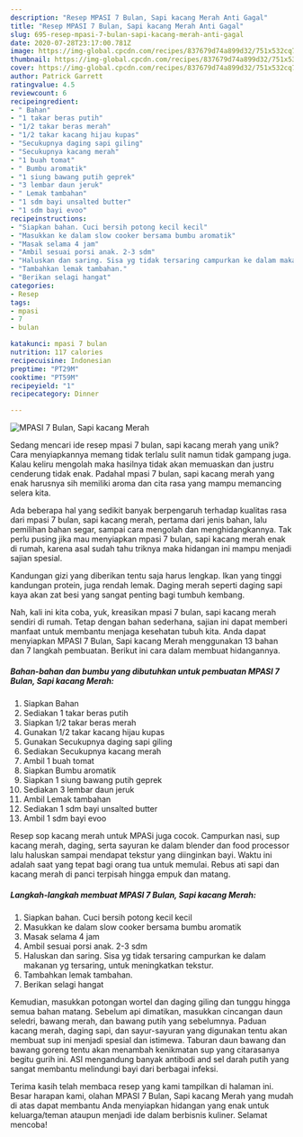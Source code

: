 ```yaml
---
description: "Resep MPASI 7 Bulan, Sapi kacang Merah Anti Gagal"
title: "Resep MPASI 7 Bulan, Sapi kacang Merah Anti Gagal"
slug: 695-resep-mpasi-7-bulan-sapi-kacang-merah-anti-gagal
date: 2020-07-28T23:17:00.781Z
image: https://img-global.cpcdn.com/recipes/837679d74a899d32/751x532cq70/mpasi-7-bulan-sapi-kacang-merah-foto-resep-utama.jpg
thumbnail: https://img-global.cpcdn.com/recipes/837679d74a899d32/751x532cq70/mpasi-7-bulan-sapi-kacang-merah-foto-resep-utama.jpg
cover: https://img-global.cpcdn.com/recipes/837679d74a899d32/751x532cq70/mpasi-7-bulan-sapi-kacang-merah-foto-resep-utama.jpg
author: Patrick Garrett
ratingvalue: 4.5
reviewcount: 6
recipeingredient:
- " Bahan"
- "1 takar beras putih"
- "1/2 takar beras merah"
- "1/2 takar kacang hijau kupas"
- "Secukupnya daging sapi giling"
- "Secukupnya kacang merah"
- "1 buah tomat"
- " Bumbu aromatik"
- "1 siung bawang putih geprek"
- "3 lembar daun jeruk"
- " Lemak tambahan"
- "1 sdm bayi unsalted butter"
- "1 sdm bayi evoo"
recipeinstructions:
- "Siapkan bahan. Cuci bersih potong kecil kecil"
- "Masukkan ke dalam slow cooker bersama bumbu aromatik"
- "Masak selama 4 jam"
- "Ambil sesuai porsi anak. 2-3 sdm"
- "Haluskan dan saring. Sisa yg tidak tersaring campurkan ke dalam makanan yg tersaring, untuk meningkatkan tekstur."
- "Tambahkan lemak tambahan."
- "Berikan selagi hangat"
categories:
- Resep
tags:
- mpasi
- 7
- bulan

katakunci: mpasi 7 bulan 
nutrition: 117 calories
recipecuisine: Indonesian
preptime: "PT29M"
cooktime: "PT59M"
recipeyield: "1"
recipecategory: Dinner

---
```



![MPASI 7 Bulan, Sapi kacang Merah](https://img-global.cpcdn.com/recipes/837679d74a899d32/751x532cq70/mpasi-7-bulan-sapi-kacang-merah-foto-resep-utama.jpg)

Sedang mencari ide resep mpasi 7 bulan, sapi kacang merah yang unik? Cara menyiapkannya memang tidak terlalu sulit namun tidak gampang juga. Kalau keliru mengolah maka hasilnya tidak akan memuaskan dan justru cenderung tidak enak. Padahal mpasi 7 bulan, sapi kacang merah yang enak harusnya sih memiliki aroma dan cita rasa yang mampu memancing selera kita.

Ada beberapa hal yang sedikit banyak berpengaruh terhadap kualitas rasa dari mpasi 7 bulan, sapi kacang merah, pertama dari jenis bahan, lalu pemilihan bahan segar, sampai cara mengolah dan menghidangkannya. Tak perlu pusing jika mau menyiapkan mpasi 7 bulan, sapi kacang merah enak di rumah, karena asal sudah tahu triknya maka hidangan ini mampu menjadi sajian spesial.

Kandungan gizi yang diberikan tentu saja harus lengkap. Ikan yang tinggi kandungan protein, juga rendah lemak. Daging merah seperti daging sapi kaya akan zat besi yang sangat penting bagi tumbuh kembang.


Nah, kali ini kita coba, yuk, kreasikan mpasi 7 bulan, sapi kacang merah sendiri di rumah. Tetap dengan bahan sederhana, sajian ini dapat memberi manfaat untuk membantu menjaga kesehatan tubuh kita. Anda dapat menyiapkan MPASI 7 Bulan, Sapi kacang Merah menggunakan 13 bahan dan 7 langkah pembuatan. Berikut ini cara dalam membuat hidangannya.

<!--inarticleads1-->

##### Bahan-bahan dan bumbu yang dibutuhkan untuk pembuatan MPASI 7 Bulan, Sapi kacang Merah:

1. Siapkan  Bahan
1. Sediakan 1 takar beras putih
1. Siapkan 1/2 takar beras merah
1. Gunakan 1/2 takar kacang hijau kupas
1. Gunakan Secukupnya daging sapi giling
1. Sediakan Secukupnya kacang merah
1. Ambil 1 buah tomat
1. Siapkan  Bumbu aromatik
1. Siapkan 1 siung bawang putih geprek
1. Sediakan 3 lembar daun jeruk
1. Ambil  Lemak tambahan
1. Sediakan 1 sdm bayi unsalted butter
1. Ambil 1 sdm bayi evoo


Resep sop kacang merah untuk MPASi juga cocok. Campurkan nasi, sup kacang merah, daging, serta sayuran ke dalam blender dan food processor lalu haluskan sampai mendapat tekstur yang diinginkan bayi. Waktu ini adalah saat yang tepat bagi orang tua untuk memulai. Rebus ati sapi dan kacang merah di panci terpisah hingga empuk dan matang. 

<!--inarticleads2-->

##### Langkah-langkah membuat MPASI 7 Bulan, Sapi kacang Merah:

1. Siapkan bahan. Cuci bersih potong kecil kecil
1. Masukkan ke dalam slow cooker bersama bumbu aromatik
1. Masak selama 4 jam
1. Ambil sesuai porsi anak. 2-3 sdm
1. Haluskan dan saring. Sisa yg tidak tersaring campurkan ke dalam makanan yg tersaring, untuk meningkatkan tekstur.
1. Tambahkan lemak tambahan.
1. Berikan selagi hangat


Kemudian, masukkan potongan wortel dan daging giling dan tunggu hingga semua bahan matang. Sebelum api dimatikan, masukkan cincangan daun seledri, bawang merah, dan bawang putih yang sebelumnya. Paduan kacang merah, daging sapi, dan sayur-sayuran yang digunakan tentu akan membuat sup ini menjadi spesial dan istimewa. Taburan daun bawang dan bawang goreng tentu akan menambah kenikmatan sup yang citarasanya begitu gurih ini. ASI mengandung banyak antibodi and sel darah putih yang sangat membantu melindungi bayi dari berbagai infeksi. 

Terima kasih telah membaca resep yang kami tampilkan di halaman ini. Besar harapan kami, olahan MPASI 7 Bulan, Sapi kacang Merah yang mudah di atas dapat membantu Anda menyiapkan hidangan yang enak untuk keluarga/teman ataupun menjadi ide dalam berbisnis kuliner. Selamat mencoba!
